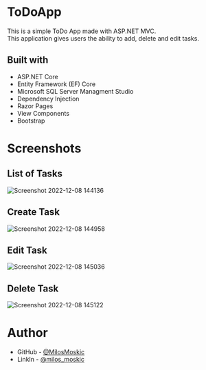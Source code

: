 # ToDoApp
This is a simple ToDo App made with ASP.NET MVC. <br />
This application gives users the ability to add, delete and edit tasks.

## Built with

- ASP.NET Core
- Entity Framework (EF) Core
- Microsoft SQL Server Managment Studio
- Dependency Injection
- Razor Pages
- View Components
- Bootstrap

# Screenshots

## List of Tasks

![Screenshot 2022-12-08 144136](https://user-images.githubusercontent.com/93045390/206461506-cd218b2c-bf11-4470-ba62-4dadfc188e49.png)

## Create Task

![Screenshot 2022-12-08 144958](https://user-images.githubusercontent.com/93045390/206462859-3397d9ca-0ea0-453c-bddd-4f2d4250277e.png)

## Edit Task

![Screenshot 2022-12-08 145036](https://user-images.githubusercontent.com/93045390/206462991-070dd6f5-9918-4f71-96c6-d8ea64424309.png)

## Delete Task

![Screenshot 2022-12-08 145122](https://user-images.githubusercontent.com/93045390/206463167-8616af94-0c35-40c2-932a-443b26b49583.png)

# Author

- GitHub - [@MilosMoskic](https://github.com/MilosMoskic)
- LinkIn - [@milos_moskic](https://www.linkedin.com/in/milo%C5%A1-moski%C4%87-a02446222/)
